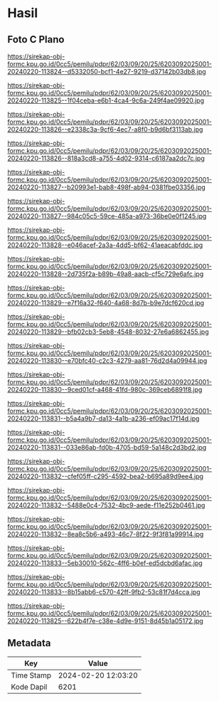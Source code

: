 # Hasil

## Foto C Plano

https://sirekap-obj-formc.kpu.go.id/0cc5/pemilu/pdpr/62/03/09/20/25/6203092025001-20240220-113824--d5332050-bcf1-4e27-9219-d37142b03db8.jpg

https://sirekap-obj-formc.kpu.go.id/0cc5/pemilu/pdpr/62/03/09/20/25/6203092025001-20240220-113825--1f04ceba-e6b1-4ca4-9c6a-249f4ae09920.jpg

https://sirekap-obj-formc.kpu.go.id/0cc5/pemilu/pdpr/62/03/09/20/25/6203092025001-20240220-113826--e2338c3a-9cf6-4ec7-a8f0-b9d6bf3113ab.jpg

https://sirekap-obj-formc.kpu.go.id/0cc5/pemilu/pdpr/62/03/09/20/25/6203092025001-20240220-113826--818a3cd8-a755-4d02-9314-c6187aa2dc7c.jpg

https://sirekap-obj-formc.kpu.go.id/0cc5/pemilu/pdpr/62/03/09/20/25/6203092025001-20240220-113827--b20993e1-bab8-498f-ab94-0381fbe03356.jpg

https://sirekap-obj-formc.kpu.go.id/0cc5/pemilu/pdpr/62/03/09/20/25/6203092025001-20240220-113827--984c05c5-59ce-485a-a973-36be0e0f1245.jpg

https://sirekap-obj-formc.kpu.go.id/0cc5/pemilu/pdpr/62/03/09/20/25/6203092025001-20240220-113828--e046acef-2a3a-4dd5-bf62-41aeacabfddc.jpg

https://sirekap-obj-formc.kpu.go.id/0cc5/pemilu/pdpr/62/03/09/20/25/6203092025001-20240220-113828--2d735f2a-b89b-49a8-aacb-cf5c729e6afc.jpg

https://sirekap-obj-formc.kpu.go.id/0cc5/pemilu/pdpr/62/03/09/20/25/6203092025001-20240220-113829--e7f16a32-f640-4a68-8d7b-b9e7dcf620cd.jpg

https://sirekap-obj-formc.kpu.go.id/0cc5/pemilu/pdpr/62/03/09/20/25/6203092025001-20240220-113829--bfb02cb3-5eb8-4548-8032-27e6a6862455.jpg

https://sirekap-obj-formc.kpu.go.id/0cc5/pemilu/pdpr/62/03/09/20/25/6203092025001-20240220-113830--e70bfc40-c2c3-4279-aa81-76d2d4a09944.jpg

https://sirekap-obj-formc.kpu.go.id/0cc5/pemilu/pdpr/62/03/09/20/25/6203092025001-20240220-113830--9ced01cf-a468-41fd-980c-369ceb6891f8.jpg

https://sirekap-obj-formc.kpu.go.id/0cc5/pemilu/pdpr/62/03/09/20/25/6203092025001-20240220-113831--b5a4a9b7-da13-4a1b-a236-ef09ac17f14d.jpg

https://sirekap-obj-formc.kpu.go.id/0cc5/pemilu/pdpr/62/03/09/20/25/6203092025001-20240220-113831--033e86ab-fd0b-4705-bd59-5a148c2d3bd2.jpg

https://sirekap-obj-formc.kpu.go.id/0cc5/pemilu/pdpr/62/03/09/20/25/6203092025001-20240220-113832--cfef05ff-c295-4592-bea2-b695a89d9ee4.jpg

https://sirekap-obj-formc.kpu.go.id/0cc5/pemilu/pdpr/62/03/09/20/25/6203092025001-20240220-113832--5488e0c4-7532-4bc9-aede-f11e252b0461.jpg

https://sirekap-obj-formc.kpu.go.id/0cc5/pemilu/pdpr/62/03/09/20/25/6203092025001-20240220-113832--8ea8c5b6-a493-46c7-8f22-9f3f81a99914.jpg

https://sirekap-obj-formc.kpu.go.id/0cc5/pemilu/pdpr/62/03/09/20/25/6203092025001-20240220-113833--5eb30010-562c-4ff6-b0ef-ed5dcbd6afac.jpg

https://sirekap-obj-formc.kpu.go.id/0cc5/pemilu/pdpr/62/03/09/20/25/6203092025001-20240220-113833--8b15abb6-c570-42ff-9fb2-53c81f7d4cca.jpg

https://sirekap-obj-formc.kpu.go.id/0cc5/pemilu/pdpr/62/03/09/20/25/6203092025001-20240220-113825--622b4f7e-c38e-4d9e-9151-8d45b1a05172.jpg


## Metadata

| Key        | Value               |
| ---------- | ------------------- |
| Time Stamp | 2024-02-20 12:03:20 |
| Kode Dapil | 6201                |



